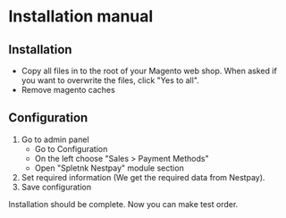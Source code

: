 # Installation manual
## Installation
- Copy all files in to the root of your Magento web shop. When asked if you want to overwrite the files, click "Yes to all".
- Remove magento caches

## Configuration
1. Go to admin panel
    - Go to Configuration
    - On the left choose "Sales > Payment Methods"
    - Open "Spletnk Nestpay" module section
2. Set required information (We get the required data from Nestpay).
3. Save configuration

Installation should be complete. Now you can make test order.
